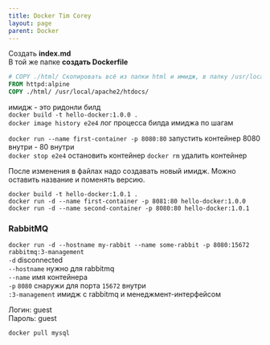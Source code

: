 ```yaml
---
title: Docker Tim Corey
layout: page
parent: Docker
---
```

Создать **index.md**  
В той же папке **создать Dockerfile**  

```dockerfile
# COPY ./html/ Скопировать всё из папки html и имидж, в папку /usr/local/apache2/htdocs/
FROM httpd:alpine
COPY ./html/ /usr/local/apache2/htdocs/
```

имидж - это ридонли билд  
`docker build -t hello-docker:1.0.0 .`  
`docker image history e2e4` лог процесса билда имиджа по шагам  

`docker run --name first-container -p 8080:80` запустить контейнер 8080 внутри - 80 внутри  
`docker stop e2e4` остановить контейнер
`docker rm` удалить контейнер

После изменения в файлах надо создавать новый имидж. Можно оставить название и поменять версию.  

`docker build -t hello-docker:1.0.1 .`  
`docker run -d --name first-container -p 8081:80 hello-docker:1.0.0`  
`docker run -d --name second-container -p 8080:80 hello-docker:1.0.1`  

### RabbitMQ
`docker run -d --hostname my-rabbit --name some-rabbit -p 8080:15672 rabbitmq:3-management`  
`-d` disconnected  
`--hostname` нужно для rabbitmq  
`--name` имя контейнера  
`-p` `8080` снаружи для порта `15672` внутри  
`:3-management` имидж с rabbitmq и менеджмент-интерфейсом  

Логин: guest  
Пароль: guest  

`docker pull mysql`